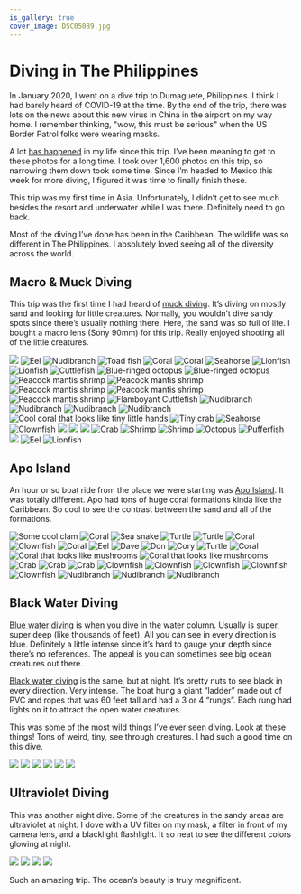```yaml
---
is_gallery: true
cover_image: DSC05089.jpg
---
```


# Diving in The Philippines

In January 2020, I went on a dive trip to Dumaguete, Philippines. I think I had barely heard of COVID-19 at the time. By the end of the trip, there was lots on the news about this new virus in China in the airport on my way home. I remember thinking, "wow, this must be serious" when the US Border Patrol folks were wearing masks.

A lot [has happened](https://soffes.blog/2020) in my life since this trip. I’ve been meaning to get to these photos for a long time. I took over 1,600 photos on this trip, so narrowing them down took some time. Since I’m headed to Mexico this week for more diving, I figured it was time to finally finish these.

This trip was my first time in Asia. Unfortunately, I didn’t get to see much besides the resort and underwater while I was there. Definitely need to go back.

Most of the diving I’ve done has been in the Caribbean. The wildlife was so different in The Philippines. I absolutely loved seeing all of the diversity across the world.

## Macro & Muck Diving

This trip was the first time I had heard of [muck diving](https://en.wikipedia.org/wiki/Muck_diving). It’s diving on mostly sand and looking for little creatures. Normally, you wouldn’t dive sandy spots since there’s usually nothing there. Here, the sand was so full of life. I bought a macro lens (Sony 90mm) for this trip. Really enjoyed shooting all of the little creatures.

<photo-gallery>
  <photo-row>
    <img src="DSC04318.jpg">
    <img src="DSC04333.jpg" alt="Eel">
  </photo-row>
  <photo-row>
    <img src="DSC04335.jpg" alt="Nudibranch">
    <img src="DSC04337.jpg" alt="Toad fish">
  </photo-row>
  <photo-row>
    <img src="DSC04343.jpg" alt="Coral">
    <img src="DSC04365.jpg" alt="Coral">
  </photo-row>
  <photo-row>
    <img src="DSC04484.jpg" alt="Seahorse">
  </photo-row>
  <photo-row>
    <img src="DSC05437.jpg" alt="Lionfish">
    <img src="DSC04488.jpg" alt="Lionfish">
  </photo-row>
  <photo-row>
    <img src="DSC04529.jpg" alt="Cuttlefish">
  </photo-row>
  <photo-row>
    <img src="DSC04592.jpg" alt="Blue-ringed octopus">
    <img src="DSC04614.jpg" alt="Blue-ringed octopus">
  </photo-row>
  <photo-row>
    <img src="DSC05588.jpg" alt="Peacock mantis shrimp">
    <img src="DSC05606.jpg" alt="Peacock mantis shrimp">
  </photo-row>
  <photo-row>
    <img src="DSC05349.jpg" alt="Peacock mantis shrimp">
  </photo-row>
  <photo-row>
    <img src="DSC05354.jpg" alt="Peacock mantis shrimp">
  </photo-row>
  <photo-row>
    <img src="DSC06045.jpg" alt="Peacock mantis shrimp">
  </photo-row>
  <photo-row>
    <img src="DSC06089.jpg" alt="Flamboyant Cuttlefish">
  </photo-row>
  <photo-row>
    <img src="DSC05387.jpg" alt="Nudibranch">
    <img src="DSC05392.jpg" alt="Nudibranch">
  </photo-row>
  <photo-row>
    <img src="DSC05426.jpg" alt="Nudibranch">
    <img src="DSC05546.jpg" alt="Nudibranch">
  </photo-row>
  <photo-row>
    <img src="DSC05393.jpg" alt="Cool coral that looks like tiny little hands">
    <img src="DSC05419.jpg" alt="Tiny crab">
  </photo-row>
  <photo-row>
    <img src="DSC05438.jpg" alt="Seahorse">
  </photo-row>
  <photo-row>
    <img src="DSC05527.jpg" alt="Clownfish">
  </photo-row>
  <photo-row>
    <img src="DSC05577.jpg">
    <img src="DSC05623.jpg">
  </photo-row>
  <photo-row>
    <img src="DSC05984.jpg">
    <img src="DSC05994.jpg" alt="Crab">
  </photo-row>
  <photo-row>
    <img src="DSC05975.jpg" alt="Shrimp">
    <img src="DSC06001.jpg" alt="Shrimp">
  </photo-row>
  <photo-row>
    <img src="DSC05376.jpg" alt="Octopus">
    <img src="DSC05454.jpg" alt="Pufferfish">
  </photo-row>
  <photo-row>
    <img src="DSC06012.jpg">
    <img src="DSC05654.jpg" alt="Eel">
    <img src="DSC06109.jpg" alt="Lionfish">
  </photo-row>
</photo-gallery>

## Apo Island

An hour or so boat ride from the place we were starting was [Apo Island](https://en.wikipedia.org/wiki/Apo_Island). It was totally different. Apo had tons of huge coral formations kinda like the Caribbean. So cool to see the contrast between the sand and all of the formations.

<photo-gallery>
  <photo-row>
    <img src="DSC04674.jpg" alt="Some cool clam">
    <img src="DSC04692.jpg" alt="Coral">
  </photo-row>
  <photo-row>
    <img src="DSC04713.jpg" alt="Sea snake">
  </photo-row>
  <photo-row>
    <img src="DSC05744.jpg" alt="Turtle">
    <img src="DSC05832.jpg" alt="Turtle">
  </photo-row>
  <photo-row>
    <img src="DSC04894.jpg" alt="Coral">
  </photo-row>
  <photo-row>
    <img src="DSC04937.jpg" alt="Clownfish">
  </photo-row>
  <photo-row>
    <img src="DSC04903.jpg" alt="Coral">
    <img src="DSC04968.jpg" alt="Eel">
  </photo-row>
  <photo-row>
    <img src="DSC05002.jpg" alt="Dave">
  </photo-row>
  <photo-row>
    <img src="DSC05724.jpg" alt="Don">
    <img src="DSC04736.jpg" alt="Cory">
  </photo-row>
  <photo-row>
    <img src="DSC05866.jpg" alt="Turtle">
  </photo-row>
  <photo-row>
    <img src="DSC05795.jpg" alt="Coral">
  </photo-row>
  <photo-row>
    <img src="DSC05669.jpg" alt="Coral that looks like mushrooms">
    <img src="DSC06052.jpg" alt="Coral that looks like mushrooms">
  </photo-row>
  <photo-row>
    <img src="DSC05659.jpg" alt="Crab">
    <img src="DSC06121.jpg" alt="Crab">
  </photo-row>
  <photo-row>
    <img src="DSC06105.jpg" alt="Crab">
  </photo-row>
  <photo-row>
    <img src="DSC05783.jpg" alt="Clownfish">
    <img src="DSC05856.jpg" alt="Clownfish">
    <img src="DSC05857.jpg" alt="Clownfish">
  </photo-row>
  <photo-row>
    <img src="DSC05986.jpg" alt="Clownfish">
    <img src="DSC06073.jpg" alt="Clownfish">
  </photo-row>
  <photo-row>
    <img src="DSC05944.jpg" alt="Nudibranch">
    <img src="DSC06039.jpg" alt="Nudibranch">
    <img src="DSC06055.jpg" alt="Nudibranch">
  </photo-row>
</photo-gallery>

## Black Water Diving

[Blue water diving](https://en.wikipedia.org/wiki/Open-water_diving#Blue-water_diving) is when you dive in the water column. Usually is super, super deep (like thousands of feet). All you can see in every direction is blue. Definitely a little intense since it’s hard to gauge your depth since there’s no references. The appeal is you can sometimes see big ocean creatures out there.

[Black water diving](https://en.wikipedia.org/wiki/Open-water_diving#Black-water_diving_and_blackwater_photography) is the same, but at night. It’s pretty nuts to see black in every direction. Very intense. The boat hung a giant “ladder” made out of PVC and ropes that was 60 feet tall and had a 3 or 4 “rungs”. Each rung had lights on it to attract the open water creatures.

This was some of the most wild things I’ve ever seen diving. Look at these things! Tons of weird, tiny, see through creatures. I had such a good time on this dive.

<photo-gallery>
  <photo-row>
    <img src="DSC05046.jpg">
  </photo-row>
  <photo-row>
    <img src="DSC05057.jpg">
    <img src="DSC05068.jpg">
  </photo-row>
  <photo-row>
    <img src="DSC05078.jpg">
  </photo-row>
  <photo-row>
    <img src="DSC05079.jpg">
    <img src="DSC05080.jpg">
  </photo-row>
</photo-gallery>

## Ultraviolet Diving

This was another night dive. Some of the creatures in the sandy areas are ultraviolet at night. I dove with a UV filter on my mask, a filter in front of my camera lens, and a blacklight flashlight. It so neat to see the different colors glowing at night.

<photo-gallery>
  <photo-row>
    <img src="DSC05317.jpg">
  </photo-row>
  <photo-row>
    <img src="DSC05297.jpg">
  </photo-row>
  <photo-row>
    <img src="DSC05323.jpg">
    <img src="DSC05326.jpg">
  </photo-row>
</photo-gallery>

Such an amazing trip. The ocean’s beauty is truly magnificent.
